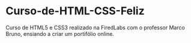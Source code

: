 # Curso-de-HTML-CSS-Feliz

Curso de HTML5 e CSS3 realizado na FiredLabs com o professor Marco Bruno, ensiando a criar um portifólio online.
